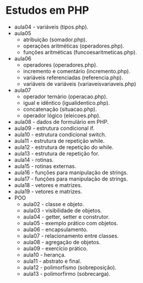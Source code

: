 # Estudos em PHP

- aula04 - variáveis (tipos.php).
- aula05 
  * atribuição (somador.php).
  * operações aritméticas (operadores.php).
  * funções aritméticas (funcoesaritmeticas.php).
- aula06
  * operadores (operadores.php).
  * incremento e comentário (incremento.php).
  * variáveis referenciadas (referencia.php).
  * variáveis de variáveis (variaveisvariaveis.php)
- aula07
  * operador ternário (operacao.php).
  * igual e idêntico (igualidentico.php).
  * concatenação (situacao.php).
  * operador lógico (eleicoes.php).
- aula08 - dados de formulário em PHP.
- aula09 - estrutura condicional if.
- aula10 - estrutura condicional switch.
- aula11 - estrutura de repetição while.
- aula12 - estrutura de repetição do while.
- aula13 - estrutura de repetição for.
- aula14 - rotinas.
- aula15 - rotinas externas.
- aula16 - funções para manipulação de strings.
- aula17 - funções para manipulação de strings.
- aula18 - vetores e matrizes.
- aula19 - vetores e matrizes.
- POO
  * aula02 - classe e objeto.
  * aula03 - visibilidade de objetos.
  * aula04 - getter, setter e construtor.
  * aula05 - exemplo prático com objetos.
  * aula06 - encapsulamento.
  * aula07 - relacionamento entre classes.
  * aula08 - agregação de objetos.
  * aula09 - exercício prático.
  * aula10 - herança.
  * aula11 - abstrato e final.
  * aula12 - polimorfismo (sobreposição).
  * aula13 - polimorfirmo (sobrecarga).